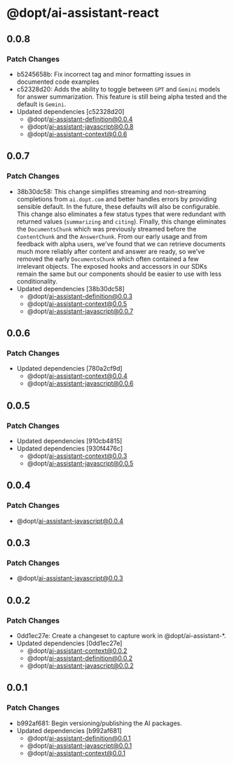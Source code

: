 # @dopt/ai-assistant-react

## 0.0.8

### Patch Changes

- b5245658b: Fix incorrect tag and minor formatting issues in documented code examples
- c52328d20: Adds the ability to toggle between `GPT` and `Gemini` models for answer summarization. This feature is still being alpha tested and the default is `Gemini`.
- Updated dependencies [c52328d20]
  - @dopt/ai-assistant-definition@0.0.4
  - @dopt/ai-assistant-javascript@0.0.8
  - @dopt/ai-assistant-context@0.0.6

## 0.0.7

### Patch Changes

- 38b30dc58: This change simplifies streaming and non-streaming completions from `ai.dopt.com` and better handles errors by providing sensible default. In the future, these defaults will also be configurable. This change also eliminates a few status types that were redundant with returned values (`summarizing` and `citing`). Finally, this change eliminates the `DocumentsChunk` which was previously streamed before the `ContentChunk` and the `AnswerChunk`. From our early usage and from feedback with alpha users, we've found that we can retrieve documents much more reliably after content and answer are ready, so we've removed the early `DocumentsChunk` which often contained a few irrelevant objects. The exposed hooks and accessors in our SDKs remain the same but our components should be easier to use with less conditionality.
- Updated dependencies [38b30dc58]
  - @dopt/ai-assistant-definition@0.0.3
  - @dopt/ai-assistant-context@0.0.5
  - @dopt/ai-assistant-javascript@0.0.7

## 0.0.6

### Patch Changes

- Updated dependencies [780a2cf9d]
  - @dopt/ai-assistant-context@0.0.4
  - @dopt/ai-assistant-javascript@0.0.6

## 0.0.5

### Patch Changes

- Updated dependencies [910cb4815]
- Updated dependencies [930f4476c]
  - @dopt/ai-assistant-context@0.0.3
  - @dopt/ai-assistant-javascript@0.0.5

## 0.0.4

### Patch Changes

- @dopt/ai-assistant-javascript@0.0.4

## 0.0.3

### Patch Changes

- @dopt/ai-assistant-javascript@0.0.3

## 0.0.2

### Patch Changes

- 0dd1ec27e: Create a changeset to capture work in @dopt/ai-assistant-\*.
- Updated dependencies [0dd1ec27e]
  - @dopt/ai-assistant-context@0.0.2
  - @dopt/ai-assistant-definition@0.0.2
  - @dopt/ai-assistant-javascript@0.0.2

## 0.0.1

### Patch Changes

- b992af681: Begin versioning/publishing the AI packages.
- Updated dependencies [b992af681]
  - @dopt/ai-assistant-definition@0.0.1
  - @dopt/ai-assistant-javascript@0.0.1
  - @dopt/ai-assistant-context@0.0.1
